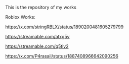 This is the repository of my works


Roblox Works:

https://x.com/stringRBLX/status/1890200481605279799

https://streamable.com/atxg5v

https://streamable.com/q5tiv2

https://x.com/P4rasail/status/1887408966642090256
